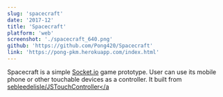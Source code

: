 ```yaml
---
slug: 'spacecraft'
date: '2017-12'
title: 'Spacecraft'
platform: 'web'
screenshot: './spacecraft_640.png'
github: 'https://github.com/Pong420/Spacecraft'
link: 'https://pong-pkm.herokuapp.com/index.html'
---
```


<span>Spacecraft</span> is a simple <a class="link" href="https://socket.io/">Socket.io</a> game prototype. User can use
its mobile phone or other touchable devices as a controller. It built from
<a href="https://seb.ly/2011/04/multi-touch-game-controller-in-javascripthtml5-for-ipad/"> sebleedelisle/JSTouchController</a
